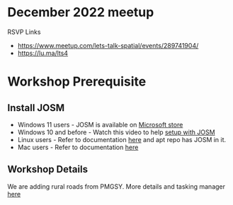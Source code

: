 # December 2022 meetup

RSVP Links
- https://www.meetup.com/lets-talk-spatial/events/289741904/
- https://lu.ma/lts4

# Workshop Prerequisite

## Install JOSM
- Windows 11 users - JOSM is available on [Microsoft store](https://apps.microsoft.com/store/detail/XPFCG1GV0WWGZX) 
- Windows 10 and before - Watch this video to help [setup with JOSM](https://www.youtube.com/watch?v=FmFPSeHnV7I&ab_channel=ShamashArko) 
- Linux users - Refer to documentation [here](https://josm.openstreetmap.de/wiki/Download#LinuxRepositories) and apt repo has JOSM in it.
- Mac users - Refer to documentation [here](https://josm.openstreetmap.de/wiki/Download#macOS)


## Workshop Details
We are adding rural roads from PMGSY. More details and tasking manager [here](https://tasks.hotosm.org/projects/13916/)
